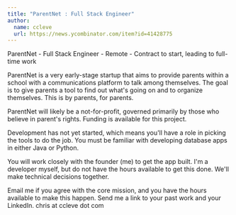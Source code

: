 ```yaml
---
title: "ParentNet : Full Stack Engineer"
author:
  name: ccleve
  url: https://news.ycombinator.com/item?id=41428775
---
```

ParentNet - Full Stack Engineer - Remote - Contract to start, leading to full-time work

ParentNet is a very early-stage startup that aims to provide parents within a school with a communications platform to talk among themselves. The goal is to give parents a tool to find out what&#x27;s going on and to organize themselves. This is by parents, for parents.

ParentNet will likely be a not-for-profit, governed primarily by those who believe in parent&#x27;s rights. Funding is available for this project.

Development has not yet started, which means you&#x27;ll have a role in picking the tools to do the job. You must be familiar with developing database apps in either Java or Python.

You will work closely with the founder (me) to get the app built. I&#x27;m a developer myself, but do not have the hours available to get this done. We&#x27;ll make technical decisions together.

Email me if you agree with the core mission, and you have the hours available to make this happen. Send me a link to your past work and your LinkedIn. chris at ccleve dot com
